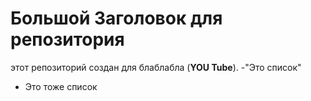 # Большой Заголовок для репозитория
этот репозиторий создан для блаблабла (**YOU Tube**).
-"Это список"
- Это тоже список
